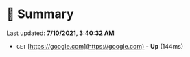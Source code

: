 # 📖 Summary
Last updated: **7/10/2021, 3:40:32 AM**

- `GET` [https://google.com](https://google.com) - **Up** (144ms)
